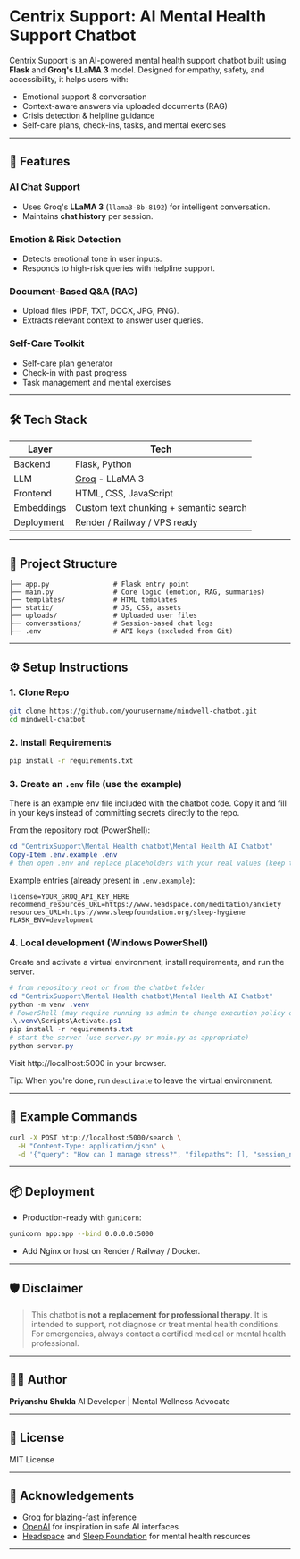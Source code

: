 #  Centrix Support: AI Mental Health Support Chatbot

 Centrix Support is an AI-powered mental health support chatbot built using **Flask** and **Groq's LLaMA 3** model. Designed for empathy, safety, and accessibility, it helps users with:

*  Emotional support & conversation
*  Context-aware answers via uploaded documents (RAG)
*  Crisis detection & helpline guidance
*  Self-care plans, check-ins, tasks, and mental exercises

---

## 🚀 Features

###  AI Chat Support

* Uses Groq's **LLaMA 3** (`llama3-8b-8192`) for intelligent conversation.
* Maintains **chat history** per session.

###  Emotion & Risk Detection

* Detects emotional tone in user inputs.
* Responds to high-risk queries with helpline support.

###  Document-Based Q\&A (RAG)

* Upload files (PDF, TXT, DOCX, JPG, PNG).
* Extracts relevant context to answer user queries.

###  Self-Care Toolkit

* Self-care plan generator
* Check-in with past progress
* Task management and mental exercises

---

## 🛠️ Tech Stack

| Layer      | Tech                                   |
| ---------- | -------------------------------------- |
| Backend    | Flask, Python                          |
| LLM        | [Groq](https://groq.com/) - LLaMA 3    |
| Frontend   | HTML, CSS, JavaScript         |
| Embeddings | Custom text chunking + semantic search |
| Deployment | Render / Railway / VPS ready           |

---

## 📂 Project Structure

```
├── app.py                # Flask entry point
├── main.py               # Core logic (emotion, RAG, summaries)
├── templates/            # HTML templates
├── static/               # JS, CSS, assets
├── uploads/              # Uploaded user files
├── conversations/        # Session-based chat logs
├── .env                  # API keys (excluded from Git)
```

---

## ⚙️ Setup Instructions

### 1. Clone Repo

```bash
git clone https://github.com/yourusername/mindwell-chatbot.git
cd mindwell-chatbot
```

### 2. Install Requirements

```bash
pip install -r requirements.txt
```


### 3. Create an `.env` file (use the example)

There is an example env file included with the chatbot code. Copy it and fill in your keys instead of committing secrets directly to the repo.

From the repository root (PowerShell):

```powershell
cd "CentrixSupport\Mental Health chatbot\Mental Health AI Chatbot"
Copy-Item .env.example .env
# then open .env and replace placeholders with your real values (keep this file private)
```

Example entries (already present in `.env.example`):

```env
license=YOUR_GROQ_API_KEY_HERE
recommend_resources_URL=https://www.headspace.com/meditation/anxiety
resources_URL=https://www.sleepfoundation.org/sleep-hygiene
FLASK_ENV=development
```

### 4. Local development (Windows PowerShell)

Create and activate a virtual environment, install requirements, and run the server.

```powershell
# from repository root or from the chatbot folder
cd "CentrixSupport\Mental Health chatbot\Mental Health AI Chatbot"
python -m venv .venv
# PowerShell (may require running as admin to change execution policy once):
.\.venv\Scripts\Activate.ps1
pip install -r requirements.txt
# start the server (use server.py or main.py as appropriate)
python server.py
```

Visit http://localhost:5000 in your browser.

Tip: When you're done, run `deactivate` to leave the virtual environment.

---

## 🧪 Example Commands

```bash
curl -X POST http://localhost:5000/search \
  -H "Content-Type: application/json" \
  -d '{"query": "How can I manage stress?", "filepaths": [], "session_name": "demo-session"}'
```

---

## 📦 Deployment

* Production-ready with `gunicorn`:

```bash
gunicorn app:app --bind 0.0.0.0:5000
```

* Add Nginx or host on Render / Railway / Docker.

---

## 🛡️ Disclaimer

> This chatbot is **not a replacement for professional therapy**. It is intended to support, not diagnose or treat mental health conditions. For emergencies, always contact a certified medical or mental health professional.

---

## 👨‍💻 Author

**Priyanshu Shukla**
AI Developer | Mental Wellness Advocate

---

## 📄 License

MIT License

---

## 🙏 Acknowledgements

* [Groq](https://groq.com/) for blazing-fast inference
* [OpenAI](https://openai.com/) for inspiration in safe AI interfaces
* [Headspace](https://headspace.com/) and [Sleep Foundation](https://sleepfoundation.org/) for mental health resources

---
